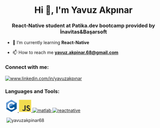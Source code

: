 <h1 align="center">Hi 👋, I'm Yavuz Akpınar</h1>
<h3 align="center">React-Native student at Patika.dev bootcamp provided by İnavitas&Başarsoft</h3>

- 🌱 I’m currently learning **React-Native**

- 📫 How to reach me **yavuz.akpinar.68@gmail.com**

<h3 align="left">Connect with me:</h3>
<p align="left">
<a href="https://www.linkedin.com/in/yavuzakp%C4%B1nar/" target="blank"><img align="center" src="https://raw.githubusercontent.com/rahuldkjain/github-profile-readme-generator/master/src/images/icons/Social/linked-in-alt.svg" alt="www.linkedin.com/in/yavuzakpınar" height="30" width="40" /></a>
</p>

<h3 align="left">Languages and Tools:</h3>
<p align="left"> <a href="https://www.cprogramming.com/" target="_blank" rel="noreferrer"> <img src="https://raw.githubusercontent.com/devicons/devicon/master/icons/c/c-original.svg" alt="c" width="40" height="40"/> </a> <a href="https://developer.mozilla.org/en-US/docs/Web/JavaScript" target="_blank" rel="noreferrer"> <img src="https://raw.githubusercontent.com/devicons/devicon/master/icons/javascript/javascript-original.svg" alt="javascript" width="40" height="40"/> </a> <a href="https://www.mathworks.com/" target="_blank" rel="noreferrer"> <img src="https://upload.wikimedia.org/wikipedia/commons/2/21/Matlab_Logo.png" alt="matlab" width="40" height="40"/> </a> <a href="https://reactnative.dev/" target="_blank" rel="noreferrer"> <img src="https://reactnative.dev/img/header_logo.svg" alt="reactnative" width="40" height="40"/> </a> </p>

<p>&nbsp;<img align="center" src="https://github-readme-stats.vercel.app/api?username=yavuzakpinar68&show_icons=true&locale=en" alt="yavuzakpinar68" /></p>

